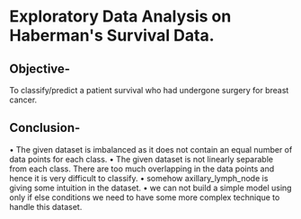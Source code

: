 # Exploratory Data Analysis on Haberman's Survival Data.

## Objective-
To classify/predict a patient survival who had undergone surgery for breast cancer.

## Conclusion-
• The given dataset is imbalanced as it does not contain an equal number of data points for each class.
• The given dataset is not linearly separable from each class. There are too much overlapping in the data points and hence it is very difficult to classify.
• somehow axillary_lymph_node is giving some intuition in the dataset.
• we can not build a simple model using only if else conditions we need to have some more complex technique to handle this dataset.
